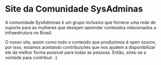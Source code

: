 # Site da Comunidade SysAdminas

A comunidade SysAdminas é um grupo inclusivo que fornece uma rede de suporte para as mulheres que desejam aprender conteúdos relacionados a infraestrutura no Brasil.

O nosso site, assim como todo o conteúdo que produzimos é open source, por isso, estamos aceitando contribuições que nos ajudem a disponibilizar ele da melhor forma possível para todas as pessoas. Então, sinta-se a vontade para contribuir. :)

